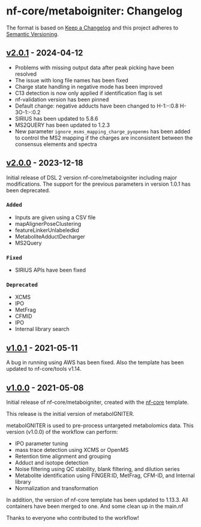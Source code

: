 # nf-core/metaboigniter: Changelog

The format is based on [Keep a Changelog](https://keepachangelog.com/en/1.0.0/)
and this project adheres to [Semantic Versioning](https://semver.org/spec/v2.0.0.html).

## [v2.0.1](https://github.com/nf-core/metaboigniter/releases/tag/2.0.1) - 2024-04-12

- Problems with missing output data after peak picking have been resolved
- The issue with long file names has been fixed
- Charge state handling in negative mode has been improved
- C13 detection is now only applied if identification flag is set
- nf-validation version has been pinned
- Default change: negative adducts have been changed to H-1:-:0.8 H-3O-1:-:0.2
- SIRIUS has been updated to 5.8.6
- MS2QUERY has been updated to 1.2.3
- New parameter `ignore_msms_mapping_charge_pyopenms` has been added to control the MS2 mapping if the charges are inconsistent between the consensus elements and spectra

## [v2.0.0](https://github.com/nf-core/metaboigniter/releases/tag/2.0.0) - 2023-12-18

Initial release of DSL 2 version nf-core/metaboigniter including major modifications.
The support for the previous parameters in version 1.0.1 has been deprecated.

### `Added`

- Inputs are given using a CSV file
- mapAlignerPoseClustering
- featureLinkerUnlabeledkd
- MetaboliteAdductDecharger
- MS2Query

### `Fixed`

- SIRIUS APIs have been fixed

### `Deprecated`

- XCMS
- IPO
- MetFrag
- CFMID
- IPO
- Internal library search

## [v1.0.1](https://github.com/nf-core/metaboigniter/releases/tag/1.0.1) - 2021-05-11

A bug in running using AWS has been fixed.
Also the template has been updated to nf-core/tools v1.14.

## [v1.0.0](https://github.com/nf-core/metaboigniter/releases/tag/1.0.0) - 2021-05-08

Initial release of nf-core/metaboigniter, created with the [nf-core](http://nf-co.re/) template.

This release is the initial version of metaboIGNITER.

metaboIGNITER is used to pre-process untargeted metabolomics data. This version (v1.0.0) of the workflow can perform:

- IPO parameter tuning
- mass trace detection using XCMS or OpenMS
- Retention time alignment and grouping
- Adduct and isotope detection
- Noise filtering using QC stability, blank filtering, and dilution series
- Metabolite identification using FINGER:ID, MetFrag, CFM-ID, and Internal library
- Normalization and transformation

In addition, the version of nf-core template has been updated to 1.13.3.
All containers have been merged to one. And some clean up in the main.nf

Thanks to everyone who contributed to the workflow!
